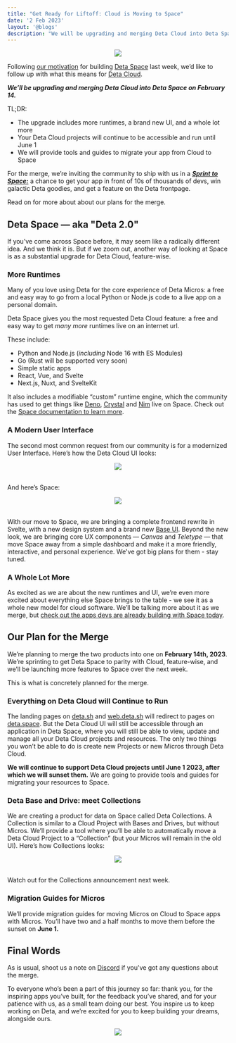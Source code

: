 ```yaml
---
title: "Get Ready for Liftoff: Cloud is Moving to Space"
date: '2 Feb 2023'
layout: '@blogs'
description: "We will be upgrading and merging Deta Cloud into Deta Space on February 14."
---
```


<div style="display: flex; justify-content: center;">
<img src="/blog_assets/03/01-moving-to-space.webp" style="max-width: 736px; margin: auto;"/>
</div>

Following [our motivation](https://deta.space/motivation/) for building [Deta Space](https://deta.space/) last week, we’d like to follow up with what this means for [Deta Cloud](https://deta.sh/).

***We’ll be upgrading and merging Deta Cloud into Deta Space on February 14.*** 

TL;DR:

- The upgrade includes more runtimes, a brand new UI, and a whole lot more
- Your Deta Cloud projects will continue to be accessible and run until June 1
- We will provide tools and guides to migrate your app from Cloud to Space

For the merge, we’re inviting the community to ship with us in a [***Sprint to Space:***](https://deta.space/blog_assets/sprint-to-space) a chance to get your app in front of 10s of thousands of devs, win galactic Deta goodies, and get a feature on the Deta frontpage.

Read on for more about about our plans for the merge.

## Deta Space — aka "Deta 2.0"

If you’ve come across Space before, it may seem like a radically different idea. And we think it is. But if we zoom out, another way of looking at Space is as a substantial upgrade for Deta Cloud, feature-wise.

### More Runtimes

Many of you love using Deta for the core experience of Deta Micros: a free and easy way to go from a local Python or Node.js code to a live app on a personal domain. 

Deta Space gives you the most requested Deta Cloud feature: a free and easy way to get *many more* runtimes live on an internet url. 

These include:

- Python and Node.js (*including* Node 16 with ES Modules)
- Go (Rust will be supported very soon)
- Simple static apps
- React, Vue, and Svelte
- Next.js, Nuxt, and SvelteKit

It also includes a modifiable “custom” runtime engine, which the community has used to get things like [Deno](https://github.com/MaximilianHeidenreich/SweetForms), [Crystal](https://github.com/tbdsux/space-custom-apps/tree/main/crystal-lang) and [Nim](https://github.com/tbdsux/space-custom-apps/tree/main/nim-lang) live on Space. Check out the [Space documentation to learn more](https://deta.space/docs/en/basics/micros).


### A Modern User Interface

The second most common request from our community is for a modernized User Interface. Here’s how the Deta Cloud UI looks:

<div style="display: flex; justify-content: center;">
<img src="/blog_assets/03/02-cloud-ui.webp" style="max-width: 736px; margin: auto;"/>
</div>
<br />

And here’s Space:

<div style="display: flex; justify-content: center;">
<img src="/blog_assets/03/03-space-ui.webp" style="max-width: 736px; margin: auto;"/>
</div>
<br />

With our move to Space, we are bringing a complete frontend rewrite in Svelte, with a new design system and a brand new [Base UI](https://deta.space/docs/en/reference/base/base_ui). Beyond the new look, we are bringing core UX components — *Canvas* and *Teletype* — that move Space away from a simple dashboard and make it a more friendly, interactive, and personal experience. We've got big plans for them - stay tuned.


### A Whole Lot More

As excited as we are about the new runtimes and UI, we’re even more excited about everything else Space brings to the table - we see it as a whole new model for cloud software. We’ll be talking more about it as we merge, but [check out the apps devs are already building with Space today](https://deta.space/discovery).


## Our Plan for the Merge

We’re planning to merge the two products into one on **February 14th, 2023**. We’re sprinting to get Deta Space to parity with Cloud, feature-wise, and we’ll be launching more features to Space over the next week. 

This is what is concretely planned for the merge.


### Everything on Deta Cloud will Continue to Run

The landing pages on [deta.sh](http://Deta.sh) and [web.deta.sh](http://web.Deta.sh) will redirect to pages on [deta.space](http://deta.space). But the Deta Cloud UI will still be accessible through an application in Deta Space, where you will still be able to view, update and manage all your Deta Cloud projects and resources. The only two things you won’t be able to do is create new Projects or new Micros through Deta Cloud. 

**We will continue to support Deta Cloud projects until June 1 2023, after which we will sunset them.** We are going to provide tools and guides for migrating your resources to Space.


### Deta Base and Drive: meet Collections

We are creating a product for data on Space called Deta Collections. A Collection is similar to a Cloud Project with Bases and Drives, but without Micros. We’ll provide a tool where you’ll be able to automatically move a Deta Cloud Project to a “Collection” (but your Micros will remain in the old UI). Here’s how Collections looks:

<div style="display: flex; justify-content: center;">
<img src="/blog_assets/03/04-collections.png" style="max-width: 736px; margin: auto;"/>
</div>
<br />

Watch out for the Collections announcement next week.


### Migration Guides for Micros

We’ll provide migration guides for moving Micros on Cloud to Space apps with Micros. You’ll have two and a half months to move them before the sunset on **June 1.**

## Final Words

As is usual, shoot us a note on [Discord](https://go.deta.dev/discord) if you've got any questions about the merge.

To everyone who’s been a part of this journey so far: thank you, for the inspiring apps you’ve built, for the feedback you’ve shared, and for your patience with us, as a small team doing our best. You inspire us to keep working on Deta, and we’re excited for you to keep building your dreams, alongside ours.


<div style="display: flex; justify-content: left;">
<img src="/blog_assets/03/signatures.svg" style="max-width: 336px; margin: auto;"/>
</div>
<br />